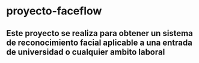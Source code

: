 # proyecto-faceflow
## Este proyecto se realiza para obtener un sistema de reconocimiento facial aplicable a una entrada de universidad o cualquier ambito laboral
